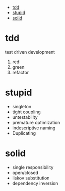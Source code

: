- [tdd](#tdd)
- [stupid](#stupid)
- [solid](#solid)

# tdd

test driven development

1. red
2. green
3. refactor

# stupid

- singleton
- tight coupling
- untestability
- premature optimization
- indescriptive naming
- Duplicating

# solid

- single responsibility
- open/closed
- liskov substitution
- dependency inversion
